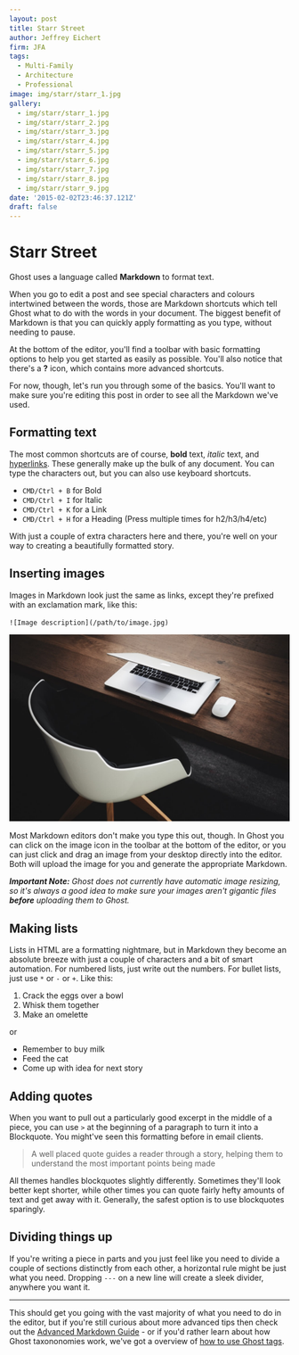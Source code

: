 ```yaml
---
layout: post
title: Starr Street
author: Jeffrey Eichert
firm: JFA
tags:
  - Multi-Family
  - Architecture
  - Professional
image: img/starr/starr_1.jpg
gallery:
  - img/starr/starr_1.jpg
  - img/starr/starr_2.jpg
  - img/starr/starr_3.jpg
  - img/starr/starr_4.jpg
  - img/starr/starr_5.jpg
  - img/starr/starr_6.jpg
  - img/starr/starr_7.jpg
  - img/starr/starr_8.jpg
  - img/starr/starr_9.jpg
date: '2015-02-02T23:46:37.121Z'
draft: false
---
```


# Starr Street

Ghost uses a language called **Markdown** to format text.

When you go to edit a post and see special characters and colours intertwined between the words, those are Markdown shortcuts which tell Ghost what to do with the words in your document. The biggest benefit of Markdown is that you can quickly apply formatting as you type, without needing to pause.

At the bottom of the editor, you'll find a toolbar with basic formatting options to help you get started as easily as possible. You'll also notice that there's a **?** icon, which contains more advanced shortcuts.

For now, though, let's run you through some of the basics. You'll want to make sure you're editing this post in order to see all the Markdown we've used.

## Formatting text

The most common shortcuts are of course, **bold** text, _italic_ text, and [hyperlinks](https://example.com). These generally make up the bulk of any document. You can type the characters out, but you can also use keyboard shortcuts.

- `CMD/Ctrl + B` for Bold
- `CMD/Ctrl + I` for Italic
- `CMD/Ctrl + K` for a Link
- `CMD/Ctrl + H` for a Heading (Press multiple times for h2/h3/h4/etc)

With just a couple of extra characters here and there, you're well on your way to creating a beautifully formatted story.

## Inserting images

Images in Markdown look just the same as links, except they're prefixed with an exclamation mark, like this:

`![Image description](/path/to/image.jpg)`

![Computer](img/computer.jpg)

Most Markdown editors don't make you type this out, though. In Ghost you can click on the image icon in the toolbar at the bottom of the editor, or you can just click and drag an image from your desktop directly into the editor. Both will upload the image for you and generate the appropriate Markdown.

_**Important Note:** Ghost does not currently have automatic image resizing, so it's always a good idea to make sure your images aren't gigantic files **before** uploading them to Ghost._

## Making lists

Lists in HTML are a formatting nightmare, but in Markdown they become an absolute breeze with just a couple of characters and a bit of smart automation. For numbered lists, just write out the numbers. For bullet lists, just use `*` or `-` or `+`. Like this:

1. Crack the eggs over a bowl
2. Whisk them together
3. Make an omelette

or

- Remember to buy milk
- Feed the cat
- Come up with idea for next story

## Adding quotes

When you want to pull out a particularly good excerpt in the middle of a piece, you can use `>` at the beginning of a paragraph to turn it into a Blockquote. You might've seen this formatting before in email clients.

> A well placed quote guides a reader through a story, helping them to understand the most important points being made

All themes handles blockquotes slightly differently. Sometimes they'll look better kept shorter, while other times you can quote fairly hefty amounts of text and get away with it. Generally, the safest option is to use blockquotes sparingly.

## Dividing things up

If you're writing a piece in parts and you just feel like you need to divide a couple of sections distinctly from each other, a horizontal rule might be just what you need. Dropping `---` on a new line will create a sleek divider, anywhere you want it.

---

This should get you going with the vast majority of what you need to do in the editor, but if you're still curious about more advanced tips then check out the [Advanced Markdown Guide](/advanced-markdown/) - or if you'd rather learn about how Ghost taxononomies work, we've got a overview of [how to use Ghost tags](/using-tags/).
